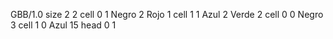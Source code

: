 <gs-board> GBB/1.0
size 2 2
cell 0 1 Negro 2 Rojo 1 
cell 1 1 Azul 2 Verde 2 
cell 0 0 Negro 3 
cell 1 0 Azul 15 
head 0 1
 </gs-board>